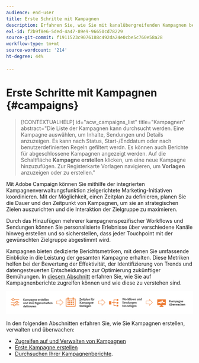 ```yaml
---
audience: end-user
title: Erste Schritte mit Kampagnen
description: Erfahren Sie, wie Sie mit kanalübergreifenden Kampagnen beginnen
exl-id: f2b9f8e6-5ded-4a47-89e9-96650cd78229
source-git-commit: f1911523c9076188c492da24e0cbe5c760e58a28
workflow-type: tm+mt
source-wordcount: '214'
ht-degree: 44%

---
```


# Erste Schritte mit Kampagnen {#campaigns}

>[!CONTEXTUALHELP]
>id="acw_campaigns_list"
>title="Kampagnen"
>abstract="Die Liste der Kampagnen kann durchsucht werden. Eine Kampagne auswählen, um Inhalte, Sendungen und Details anzuzeigen. Es kann nach Status, Start-/Enddatum oder nach benutzerdefinierten Regeln gefiltert werdn. Es können auch Berichte für abgeschlossene Kampagnen angezeigt werden. Auf die Schaltfläche **Kampagne erstellen** klicken, um eine neue Kampagne hinzuzufügen. Zur Registerkarte Vorlagen navigieren, um **Vorlagen** anzuzeigen oder zu erstellen."

Mit Adobe Campaign können Sie mithilfe der integrierten Kampagnenverwaltungsfunktion zielgerichtete Marketing-Initiativen koordinieren. Mit der Möglichkeit, einen Zeitplan zu definieren, planen Sie die Dauer und den Zeitpunkt von Kampagnen, um sie an strategischen Zielen auszurichten und die Interaktion der Zielgruppe zu maximieren.

Durch das Hinzufügen mehrerer kampagnenspezifischer Workflows und Sendungen können Sie personalisierte Erlebnisse über verschiedene Kanäle hinweg erstellen und so sicherstellen, dass jeder Touchpoint mit der gewünschten Zielgruppe abgestimmt wird.

Kampagnen bieten dedizierte Berichtsmetriken, mit denen Sie umfassende Einblicke in die Leistung der gesamten Kampagne erhalten. Diese Metriken helfen bei der Bewertung der Effektivität, der Identifizierung von Trends und datengesteuerten Entscheidungen zur Optimierung zukünftiger Bemühungen. In [diesem Abschnitt](../reporting/campaign-reports.md) erfahren Sie, wie Sie auf Kampagnenberichte zugreifen können und wie diese zu verstehen sind.

![Abbildung des Flusses einer Kampagne, einschließlich Workflows und Sendungen](assets/campaign-flow.png)

In den folgenden Abschnitten erfahren Sie, wie Sie Kampagnen erstellen, verwalten und überwachen:

* [Zugreifen auf und Verwalten von Kampagnen](manage-campaigns.md)
* [Erste Kampagne erstellen](create-campaigns.md)
* [Durchsuchen Ihrer Kampagnenberichte](../reporting/campaign-reports.md).